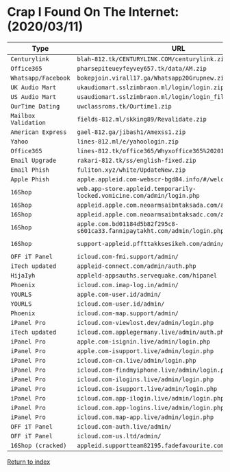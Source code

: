 <h1>Crap I Found On The Internet: (2020/03/11)</h1>

| Type                 | URL                                                                       | IP Address        | Threat Actor Email(s)                              |
| -------------------- | ------------------------------------------------------------------------- | ----------------- | -------------------------------------------------- |
| `Centurylink`        | `blah-812.tk/CENTURYLINK.COM/centurylink.zip`                             | `47.245.25.81`    | `resultzigbalodeni@yandex.com`                     |
| `Office365`          | `pharsepiteueyfeyvey657.tk/data/AM.zip`                                   | `178.159.36.161`  | `ovoko101@dnmultiglobal.com`                       |
| `Whatsapp/Facebook`  | `bokepjoin.virall17.ga/Whatsapp20Grupnew.zip`                             | `213.136.74.52`   | `meki@gmail.com`                                   |
| `UK Audio Mart`      | `ukaudiomart.sslzimbraon.ml/login/login.zip`                              | `37.72.171.98`    | `sheddyslim2012@gmail.com,mrolland781@gmail.com`   |
| `US Audio Mart`      | `usaudiomart.sslzimbraon.ml/login/login_files.zip`                        | `37.72.171.98`    | `sheddyslim2012@gmail.com,mrolland781@gmail.com`   |
| `OurTime Dating`     | `uwclassroms.tk/Ourtime1.zip`                                             | `192.210.199.66`  | `joycewebber26@gmail.com`                          |
| `Mailbox Validation` | `fields-812.ml/skking89/Revalidate.zip`                                   | `149.129.136.5`   | `vipegen@gmail.com`                                |
| `American Express`   | `gael-812.ga/jibash1/Amexss1.zip`                                         | `149.129.136.5`   | `ambitiousjibash1@gmail.com`                       |
| `Yahoo`              | `lines-812.ml/e/yahoologin.zip`                                           | `149.129.136.5`   | `jhaymasterjhay@gmail.com`                         |
| `Office365`          | `lines-812.tk/office365/Whyxoffice365%202018.zip`                         | `149.129.136.5`   | `n/a (unconfigured)`                               |
| `Email Upgrade`      | `rakari-812.tk/ss/english-fixed.zip`                                      | `8.209.92.252`    | `bansytbobo@gmail.com`                             |
| `Email Phish`        | `fuliton.xyz/white/UpdateNew.zip`                                         | `94.156.175.61`   | `mken2kg@gmail.com`                                |
| `Apple Phish`        | `apple.appleid.com-webscr-bgd84.info/#/welcome`                           | `162.214.77.213`  | `n/a`                                              |
| `16Shop`             | `web.app-store.appleid.temporarily-locked.vomicine.com/admin/login.php`   | `162.241.201.127` | `rippfckyurslf@gmail.com`                          |
| `16Shop`             | `appleid.apple.com.neoarmsaibntaksada.com/admin/login.php`                | `162.241.70.188`  | `edi.wowogans@yandex.com`                          |
| `16Shop`             | `appleid.apple.com.neoarmsaibntaksadc.com/admin/login.php`                | `162.241.70.188`  | `bangkemailashu@gmail.com`                         |
| `16Shop`             | `apple.com.bd01184d5b82f295c8-s601ca33.fannipaytakht.com/admin/login.php` | `94.130.255.200`  | `jiushihiyiyi@yandex.com`                          |
| `16Shop`             | `support-appleid.pffttakksesikeh.com/admin/login.php`                     | `167.172.149.0`   | `corona_virus@support-appleid.pffttakksesikeh.com` |
| `OFF iT Panel`       | `icloud.com-fmi.support/admin/`                                           | `5.100.152.162`   | `n/a`                                              |
| `iTech updated`      | `appleid-connect.com/admin/auth.php`                                      | `199.79.63.113`   | `n/a`                                              |
| `HijaIyh`            | `appleld-appsauths.servequake.com/hipanel`                                | `104.223.170.169` | `n/a (result.iyh.json is encoded somehow)`         |
| `Phoenix`            | `icloud.com.imap-log.in/admin/`                                           | `82.202.175.117`  | `n/a`                                              |
| `YOURLS`             | `apple.com-user.id/admin/`                                                | `93.170.123.138`  | `n/a`                                              |
| `YOURLS`             | `icloud.com-user.id/admin/`                                               | `93.170.123.138`  | `n/a`                                              |
| `Phoenix`            | `icloud.com-map.support/admin/`                                           | `5.180.102.79`    | `n/a`                                              |
| `iPanel Pro`         | `icloud.com-viewlost.dev/admin/login.php`                                 | `31.31.196.65`    | `n/a`                                              |
| `iTech updated`      | `icloud.com.applegermany.live/admin/auth.php`                             | `37.140.192.115`  | `n/a`                                              |
| `iPanel Pro`         | `apple.com-isignin.live/admin/login.php`                                  | `190.14.38.22`    | `n/a`                                              |
| `iPanel Pro`         | `apple.com-isupport.live/admin/login.php`                                 | `190.14.38.22`    | `n/a`                                              |
| `iPanel Pro`         | `icloud.com-cn.live/admin/login.php`                                      | `190.14.38.22`    | `n/a`                                              |
| `iPanel Pro`         | `icloud.com-findmyiphone.live/admin/login.php`                            | `190.14.38.22`    | `n/a`                                              |
| `iPanel Pro`         | `icloud.com-ilogins.live/admin/login.php`                                 | `190.14.38.22`    | `n/a`                                              |
| `iPanel Pro`         | `icloud.com-isupport.live/admin/login.php`                                | `190.14.38.22`    | `n/a`                                              |
| `iPanel Pro`         | `icloud.com.app-ilogin.live/admin/login.php`                              | `190.14.38.22`    | `n/a`                                              |
| `iPanel Pro`         | `icloud.com.app-logins.live/admin/login.php`                              | `190.14.38.22`    | `n/a`                                              |
| `iPanel Pro`         | `icloud.com.map-app.live/admin/login.php`                                 | `190.14.38.22`    | `n/a`                                              |
| `OFF iT Panel`       | `icloud.com-auth.live/admin/`                                             | `198.7.58.222`    | `n/a`                                              |
| `OFF iT Panel`       | `icloud.com-us.ltd/admin/`                                                | `198.7.58.222`    | `n/a`                                              |
| `16Shop (cracked)`   | `appleid.supportteam82195.fadefavourite.com/admin/login.php`              | `209.87.149.212`  | `n/a`                                              |

<a href="/">Return to index</a>
